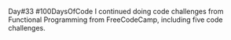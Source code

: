 Day#33 #100DaysOfCode I continued doing code challenges from Functional Programming from FreeCodeCamp, including five code challenges.